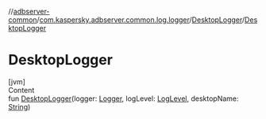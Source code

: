 //[adbserver-common](../../index.md)/[com.kaspersky.adbserver.common.log.logger](../index.md)/[DesktopLogger](index.md)/[DesktopLogger](-desktop-logger.md)



# DesktopLogger  
[jvm]  
Content  
fun [DesktopLogger](-desktop-logger.md)(logger: [Logger](../-logger/index.md), logLevel: [LogLevel](../-log-level/index.md), desktopName: [String](https://kotlinlang.org/api/latest/jvm/stdlib/kotlin/-string/index.html))  



